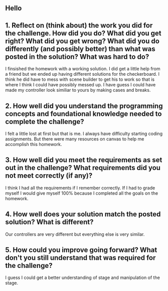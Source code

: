 ## Hello
## 1. Reflect on (think about) the work you did for the challenge. How did you do? What did you get right? What did you get wrong? What did you do differently (and possibly better) than what was posted in the solution? What was hard to do?

I finsished the homework with a working solution. I did get a little help from a friend but we ended up
having different solutions for the checkerboard. I think he did have to mess with scene builder to get
his to work so that is where I think I could have possibly messed up. I have guess I could have made my 
controller look similiar to yours by making cases and breaks.

## 2. How well did you understand the programming concepts and foundational knowledge needed to complete the challenge?

I felt a little lost at first but that is me. I always have difficulty starting coding assignments. But
there were many resources on canvas to help me accomplish this homework.

## 3. How well did you meet the requirements as set out in the challenge? What requirements did you not meet correctly (if any)?

I think I had all the requirements if I remember correctly. If I had to grade myself I would give myself 
100% because I completed all the goals on the homework.

## 4. How well does your solution match the posted solution? What is different?

Our controllers are very different but everything else is very similar. 

## 5. How could you improve going forward? What don't you still understand that was required for the challenge?

I guess I could get a better understanding of stage and manipulation of the stage.
